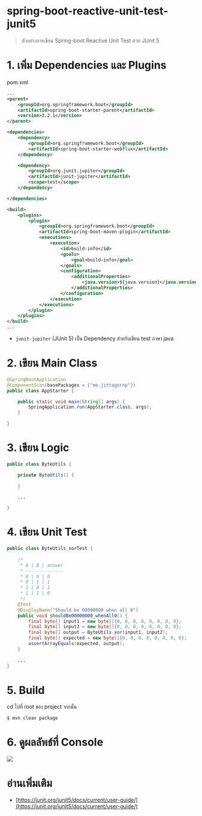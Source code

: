 # spring-boot-reactive-unit-test-junit5

> ตัวอย่างการเขียน Spring-boot Reactive Unit Test ด้วย JUnit 5

# 1. เพิ่ม Dependencies และ Plugins

pom.xml 
``` xml
...
<parent>
    <groupId>org.springframework.boot</groupId>
    <artifactId>spring-boot-starter-parent</artifactId>
    <version>3.2.1</version>
</parent>

<dependencies>
    <dependency>
        <groupId>org.springframework.boot</groupId>
        <artifactId>spring-boot-starter-webflux</artifactId>
    </dependency>

    <dependency>
        <groupId>org.junit.jupiter</groupId>
        <artifactId>junit-jupiter</artifactId>
        <scope>test</scope>
    </dependency>

</dependencies>

<build>
    <plugins>
        <plugin>
            <groupId>org.springframework.boot</groupId>
            <artifactId>spring-boot-maven-plugin</artifactId>
            <executions>
                <execution>
                    <id>build-info</id>
                    <goals>
                        <goal>build-info</goal>
                    </goals>
                    <configuration>
                        <additionalProperties>
                            <java.version>${java.version}</java.version>
                        </additionalProperties>
                    </configuration>
                </execution>
            </executions>
        </plugin>
    </plugins>
</build>
...
```
- `junit-jupiter` (JUnit 5) เป็น Dependency สำหรับเขียน test ภาษา java  

# 2. เขียน Main Class 

``` java
@SpringBootApplication
@ComponentScan(basePackages = {"me.jittagornp"})
public class AppStarter {

    public static void main(String[] args) {
        SpringApplication.run(AppStarter.class, args);
    }

}
```

# 3. เขียน Logic 
``` java
public class ByteUtils {

    private ByteUtils() {
        
    }

    ...

}
```

# 4. เขียน Unit Test 
``` java 
public class ByteUtils_xorTest {
    
    /*
     * A | B | answer 
     * --------------
     * 0 | 0 | 0 
     * 0 | 1 | 1 
     * 1 | 0 | 1 
     * 1 | 1 | 0
     */
    @Test
    @DisplayName("Should be 00000000 when all 0")
    public void shouldBe00000000_whenAll0() {
        final byte[] input1 = new byte[]{0, 0, 0, 0, 0, 0, 0, 0};
        final byte[] input2 = new byte[]{0, 0, 0, 0, 0, 0, 0, 0};
        final byte[] output = ByteUtils.xor(input1, input2);
        final byte[] expected = new byte[]{0, 0, 0, 0, 0, 0, 0, 0};
        assertArrayEquals(expected, output);
    }
    
    ...
}
```
# 5. Build
cd ไปที่ root ของ project จากนั้น  
``` shell 
$ mvn clean package
```

# 6. ดูผลลัพธ์ที่ Console 

![](./unit-test-junit5.png)

# อ่านเพิ่มเติม 

- [https://junit.org/junit5/docs/current/user-guide/](https://junit.org/junit5/docs/current/user-guide/)